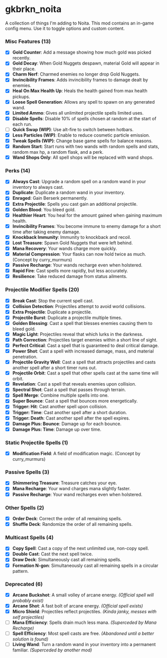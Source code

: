 # gkbrkn_noita
A collection of things I'm adding to Noita. This mod contains an in-game config menu. Use it to toggle options and custom content.

### Misc Features (13)
- [x] **Gold Counter**: Add a message showing how much gold was picked recently.
- [x] **Gold Decay**: When Gold Nuggets despawn, material Gold will appear in their place.
- [x] **Charm Nerf**: Charmed enemies no longer drop Gold Nuggets.
- [x] **Invincibility Frames**: Adds invincibility frames to damage dealt by enemies.
- [x] **Heal On Max Health Up**: Heals the health gained from max health pickups.
- [x] **Loose Spell Generation**: Allows any spell to spawn on any generated wand.
- [x] **Limited Ammo**: Gives all unlimited projectile spells limited uses.
- [x] **Disable Spells**: Disable 10% of spells chosen at random at the start of each run.
- [ ] **Quick Swap (WIP)**: Use alt-fire to switch between hotbars.
- [x] **Less Particles (WIP)**: Enable to reduce cosmetic particle emission.
- [x] **Tweak Spells (WIP)**: Change base game spells for balance reasons.
- [x] **Random Start**: Start runs with two wands with random spells and stats, random max hp, a random flask, and a perk.
- [x] **Wand Shops Only**: All spell shops will be replaced with wand shops.

### Perks (14)
- [x] **Always Cast**: Upgrade a random spell on a random wand in your inventory to always cast.
- [x] **Duplicate**: Duplicate a random wand in your inventory.
- [x] **Enraged**: Gain Berserk permanently.
- [x] **Extra Projectile**: Spells you cast gain an additional projectile.
- [x] **Golden Blood**: You bleed gold.
- [x] **Healthier Heart**: You heal for the amount gained when gaining maximum health.
- [x] **Invincibility Frames**: You become immune to enemy damage for a short time after taking enemy damage.
- [x] **Knockback Immunity**: Immunity to knockback and recoil.
- [x] **Lost Treasure**: Spawn Gold Nuggets that were left behind.
- [x] **Mana Recovery**: Your wands charge more quickly.
- [x] **Material Compression**: Your flasks can now hold twice as much. (Concept by curry_murmurs)
- [x] **Passive Recharge**: Your wands recharge even when holstered.
- [x] **Rapid Fire**: Cast spells more rapidly, but less accurately.
- [x] **Resilience**: Take reduced damage from status ailments.

### Projectile Modifier Spells (20)
- [x] **Break Cast**: Stop the current spell cast.
- [x] **Collision Detection**: Projectiles attempt to avoid world collisions.
- [x] **Extra Projectile**: Duplicate a projectile.
- [x] **Projectile Burst**: Duplicate a projectile multiple times.
- [x] **Golden Blessing**: Cast a spell that blesses enemies causing them to bleed gold.
- [x] **Magic Light**: Projectiles reveal that which lurks in the darkness.
- [x] **Path Correction**: Projectiles target enemies within a short line of sight.
- [x] **Perfect Critical**: Cast a spell that is guaranteed to deal critical damage.
- [x] **Power Shot**: Cast a spell with increased damage, mass, and material penetration.
- [x] **Projectile Gravity Well**: Cast a spell that attracts projectiles and casts another spell after a short timer runs out.
- [x] **Projectile Orbit**: Cast a spell that other spells cast at the same time will orbit.
- [x] **Revelation**: Cast a spell that reveals enemies upon collision.
- [x] **Spectral Shot**: Cast a spell that passes through terrain.
- [x] **Spell Merge**: Combine multiple spells into one.
- [x] **Super Bounce**: Cast a spell that bounces more energetically.
- [x] **Trigger: Hit**: Cast another spell upon collision.
- [x] **Trigger: Time**: Cast another spell after a short duration.
- [x] **Trigger: Death**: Cast another spell after the spell expires.
- [x] **Damage Plus: Bounce**: Damage up for each bounce.
- [x] **Damage Plus: Time**: Damage up over time.

### Static Projectile Spells (1)
- [x] **Modification Field**: A field of modification magic. (Concept by curry_murmurs)

### Passive Spells (3)
- [x] **Shimmering Treasure**: Treasure catches your eye.
- [x] **Mana Recharge**: Your wand charges mana slightly faster.
- [x] **Passive Recharge**: Your wand recharges even when holstered.

### Other Spells (2)
- [x] **Order Deck**: Correct the order of all remaining spells.
- [x] **Shuffle Deck**: Randomize the order of all remaining spells.

### Multicast Spells (4)
- [x] **Copy Spell**: Cast a copy of the next unlimited use, non-copy spell.
- [x] **Double Cast**: Cast the next spell twice.
- [x] **Draw Deck**: Simultaneously cast all remaining spells.
- [x] **Formation N-gon**: Simultaneously cast all remaining spells in a circular pattern.

### Deprecated (6)
- [x] **Arcane Buckshot**: A small volley of arcane energy. *(Official spell will probably exist)*
- [x] **Arcane Shot**: A fast bolt of arcane energy. *(Official spell exists)*
- [x] **Micro Shield**: Projectiles reflect projectiles. *(Kinda janky, messes with self projectiles)*
- [ ] **Mana Efficiency**: Spells drain much less mana. *(Superceded by Mana Recharge)*
- [ ] **Spell Efficiency**: Most spell casts are free. *(Abandoned until a better solution is found)*
- [ ] **Living Wand**: Turn a random wand in your inventory into a permanent familiar. *(Superceded by another mod)*
